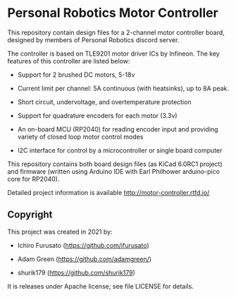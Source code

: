# Personal Robotics Motor Controller


This repository contain design files for a 2-channel motor
controller board, designed by members of Personal Robotics discord server.


The controller is based on TLE9201 motor driver ICs by Infineon. The  key
features of this controller are listed below:

* Support for 2 brushed DC motors, 5-18v

* Current limit per channel: 5A continuous (with heatsinks), up to 8A peak.

* Short circuit, undervoltage, and overtemperature protection

* Support for quadrature encoders for each motor (3.3v)

* An on-board MCU (RP2040) for reading encoder input and
  providing variety of closed loop motor control modes

* I2C interface for control by a microcontroller or single board computer

This repository contains both board design files (as KiCad 6.0RC1 project) and
firmware (written using Arduino IDE with Earl Philhower arduino-pico core for RP2040).

Detailed project information is available http://motor-controller.rtfd.io/

## Copyright

This project was created in 2021  by:

* Ichiro Furusato  (https://github.com/ifurusato)

* Adam Green (https://github.com/adamgreen/)

* shurik179 (https://github.com/shurik179)

It is releases under Apache license; see file LICENSE for details.
